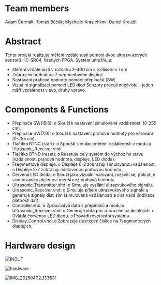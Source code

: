 # Team members

Adam Čermák;
Tomáš Běčák;
Mykhailo Krasichkov;
Daniel Kroužil

# Abstract

Tento projekt realizuje měření vzdálenosti pomocí dvou ultrazvukových senzorů HC-SR04, řízených FPGA. Systém umožňuje:
 - Měření vzdálenosti v rozsahu 2–400 cm s rozlišením 1 cm
 - Zobrazení hodnot na 7-segmentovém displeji
 - Nastavení prahové hodnoty pomocí přepínačů (SW)
 - Vizuální signalizaci pomocí LED diod
Senzory pracují nezávisle – jeden měří vzdálenost vlevo, druhý vpravo.

# Components & Functions

- Přepínače SW(15:8):
o Slouží k nastavení simulované vzdálenosti (0-255 cm).
- Přepínače SW(7:0):
o Slouží k nastavení prahové hodnoty pro varování (0-255 cm).
- Tlačítko BTNC (start):
o Spouští simulaci měření vzdálenosti v modulu Ultrasonic_Receiver.vhd.
- Tlačítko BTND (reset):
o Resetuje celý systém do výchozího stavu (vzdálenost, prahová hodnota,
displeje, LED dioda).
- 7segmentové displeje:
o Displeje 0-2 zobrazují simulovanou vzdálenost.
o Displeje 5-7 zobrazují nastavenou prahovou hodnotu.
- Červená LED dioda:
o Slouží jako vizuální varování, rozsvítí se, pokud je simulovaná vzdálenost menší
než prahová hodnota.
- Ultrasonic_Transmitter.vhd:
o Simuluje vysílání ultrazvukového signálu.
- Ultrasonic_Receiver.vhd:
o Simuluje příjem ultrazvukového signálu a generuje signály dist_sim
(simulovaná vzdálenost) a dist_valid (indikace platnosti dat).
- Controller.vhd:
o Zpracovává data z přepínačů a modulu Ultrasonic_Receiver.vhd.
o Generuje data pro zobrazení na displejích.
o Ovládá červenou LED diodu.
o Provádí resetování systému.
- Display_Control.vhd:
o Zobrazuje desítkové číslice na 7segmentových displejích.

# Hardware design
![INOUT](https://github.com/user-attachments/assets/b8bc4688-fddc-4d11-9dc0-70a9965f4a90)

![hardware](https://github.com/user-attachments/assets/9329ce82-92b5-4aab-9ac6-ef83b5c2c08e)

![IMG_20250402_133631](https://github.com/user-attachments/assets/09d61c43-c357-4c93-ac26-ce2f540db133)
